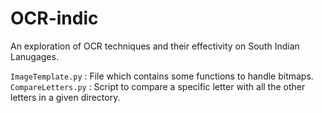 # OCR-indic
An exploration of OCR techniques and their effectivity on South Indian Lanugages.

`ImageTemplate.py` : File which contains some functions to handle bitmaps.
`CompareLetters.py` : Script to compare a specific letter with all the other letters in a given directory.
